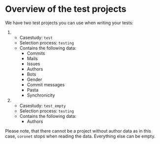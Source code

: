 <link rel="shortcut icon" type="image/png" href="../logo/3.favicon_radius.png">

# Overview of the test projects

We have two test projects you can use when writing your tests:

1. - Casestudy: `test`
   - Selection process: `testing`
   - Contains the following data:
     * Commits
     * Mails
     * Issues
     * Authors
     * Bots
     * Gender
     * Commit messages
     * Pasta
     * Synchronicity
2. - Casestudy: `test_empty`
   - Selection process: `testing`
   - Contains the following data:
     * Authors

Please note, that there cannot be a project without author data as in this case, `coronet` stops when reading the data. Everything else can be empty.
